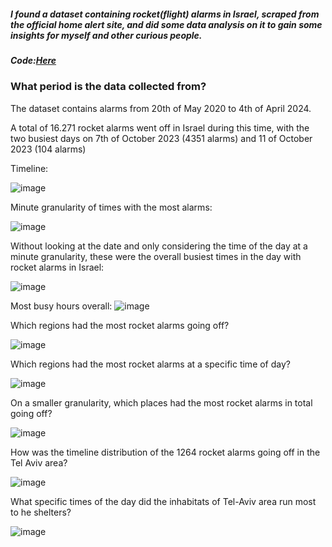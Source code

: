 ##### I found a dataset containing rocket(flight) alarms in Israel, scraped from the official home alert site, and did some data analysis on it to gain some insights for myself and other curious people. 
##### Code:[Here](https://github.com/ToriiX/miniprojects/blob/main/Rocketalarms.ipynb)





### What period is the data collected from?

The dataset contains alarms from 20th of May 2020 to 4th of April 2024.

A total of 16.271 rocket alarms went off in Israel during this time, with the two busiest days on 7th of October 2023 (4351 alarms) and 11 of October 2023 (104 alarms)

Timeline:

![image](https://github.com/user-attachments/assets/2c7e8c92-c750-454e-a760-c310eaa8992d)


Minute granularity of times with the most alarms:

![image](https://github.com/user-attachments/assets/8a6d3b3a-5e38-4d3f-8904-13aae2906888)


Without looking at the date and only considering the time of the day at a minute granularity, these were the overall busiest times in the day  with rocket alarms in Israel:

![image](https://github.com/user-attachments/assets/8e489cf7-8f63-475c-9e0e-34e0bd675eb2)

Most busy hours overall:
![image](https://github.com/user-attachments/assets/00d1a9f3-4852-4b59-aedc-9583e622b0cf)


Which regions had the most rocket alarms going off?

![image](https://github.com/user-attachments/assets/28eebb05-fa1b-41cc-94f5-11cc4eaabb01)


Which regions had the most rocket alarms at a specific time of day?

![image](https://github.com/user-attachments/assets/ce57a19d-26a8-4dc9-bcd7-8603fa1b9e06)

On a smaller granularity, which places had the most rocket alarms in total going off?

![image](https://github.com/user-attachments/assets/3efa671a-1209-4c10-b932-4fa9b82aad7d)


How was the timeline distribution of the 1264 rocket alarms going off in the Tel Aviv area?

![image](https://github.com/user-attachments/assets/d22d8daa-e580-49f0-bb82-6e1795102ee9)


What specific times of the day did the inhabitats of Tel-Aviv area run most to he shelters?

![image](https://github.com/user-attachments/assets/964fb106-7b50-4e7d-8c3c-c5d7b9cdd15e)






